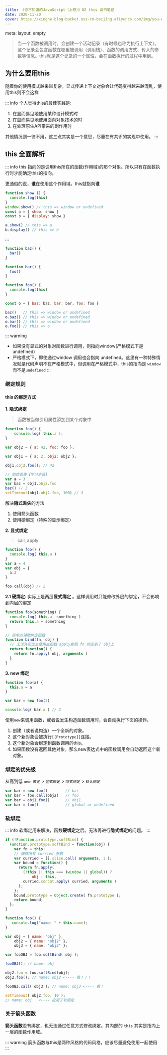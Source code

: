 ```yaml
---
title: 《你不知道的JavaScript（上卷）》02 this 读书笔记
date: 2020-11-20
cover: https://xinghe-blog-bucket.oss-cn-beijing.aliyuncs.com/img/you-dont-know-javascript.jpg
---
```


<route lang="yaml">
meta:
  layout: empty
</route>



> 当一个函数被调用时，会创建一个活动记录（有时候也称为执行上下文）。这个记录会包含函数在哪里被调用（调用栈）、函数的调用方式、传入的参数等信息。this就是这个记录的一个属性，会在函数执行的过程中用到。

## 为什么要用this

随着你的使用模式越来越复杂，显式传递上下文对象会让代码变得越来越混乱，使用this则不会这样

::: info
个人觉得this的最佳实践是: 
1. 在显而易见地使用某种设计模式时
2. 在显而易见地使用面向对象技术的时
3. 在处理原生API带来的副作用时

其他情况则一律不用，这三点其实是一个意思，尽量在有共识的实现中使用。
:::

## this 全面解析

::: info
this 指向的是调用this所在的函数(作用域)的那个对象。所以只有在函数执行时才能确定this的指向。

更通俗的说，**谁**在使用这个作用域。this就指向**谁**

  ``` js
  function show () {
    console.log(this)
  }
  window.show() // this => window or undefined
  const a = { show: show }
  const b = { display: show }

  a.show() // this => a
  b.display() // this => b
  ```

:::


``` js
function baz() {
  bar()
}

function bar() {
  foo()
}

function foo() {
  console.log(this)
}

const o = { baz: baz, bar: bar, foo: foo }

baz()   // this => window or undefined
o.baz() // this => window or undefined
o.bar() // this => window or undefined
o.foo() // this => o
```

::: warning
- 如果没有显式的对象对函数进行调用，则指向window(严格模式下是 undefined)
- 严格模式下，即使通过window 调用也会指向 undefined。这里有一种特殊情况就是代码声明不在严格模式中，但调用在严格模式中，this的指向是 `window` 而不是`undefined`
:::


### 绑定规则


#### this 的绑定方式 

**1. 隐式绑定**

> 函数被当做引用属性添加到某个对象中

``` js
function foo() { 
    console.log( this.a );
}

var obj2 = { a: 42, foo: foo };

var obj1 = { a: 2, obj2: obj2 };

obj1.obj2.foo(); // 42

// 隐式丢失【学习术语】
var a = 3
var baz = obj1.obj2.foo
baz() // 3
setTimeout(obj1.obj2.foo, 100) // 3
```

解决**隐式丢失**的方法

1. 使用箭头函数
2. 使用硬绑定（特殊的显示绑定）

**2. 显式绑定**

> call, apply

```js
function foo() { 
  console.log( this.a )
}
var a = 4
var obj = { 
  a:2
}

foo.call(obj) // 2
```

**2.1 硬绑定**: 实际上是两层**显式绑定** 。这样调用时只能修改外层的绑定，不会影响到内层的绑定

``` js
function foo(something) { 
  console.log( this.a, something )
  return this.a + something
}

// 简单的辅助绑定函数
function bind(fn, obj) { 
  // 无论外部怎么使用此函数 apply都把 fn 绑定到了 obj上
  return function() {
    return fn.apply( obj, arguments )
  }
}

```

**3. new 绑定**

``` js
function foo(a) { 
  this.a = a
} 

var bar = new foo(2)

console.log( bar.a ) // 2
```

使用`new`来调用函数，或者说发生构造函数调用时，会自动执行下面的操作。

1. 创建（或者说构造）一个全新的对象。
2. 这个新对象会被执行`[[Prototype]]`连接。
3. 这个新对象会绑定到函数调用的this。
4. 如果函数没有返回其他对象，那么new表达式中的函数调用会自动返回这个新对象。

### 绑定的优先级

从高到低 `new 绑定` > `显式绑定` > `隐式绑定` > `默认绑定`

``` js
var bar = new foo()        // bar
var bar = foo.call(obj2)   // foo
var bar = obj1.foo()       // obj1
var bar = foo()            // global or undefined
```

### 软绑定

::: info
软绑定用来解决，函数**硬绑定**之后。无法再进行**隐式绑定**的问题。
:::

``` js
if (!Function.prototype.softBind) { 
  Function.prototype.softBind = function(obj) {
    var fn = this;
    // 捕获所有 curried 参数
    var curried = [].slice.call( arguments, 1 ); 
    var bound = function() {
      return fn.apply(
        (!this || this === (window || global)) ?
            obj : this,
        curried.concat.apply( curried, arguments )
      ); 
    };
    bound.prototype = Object.create( fn.prototype );
    return bound; 
  };
}
```

``` js
function foo() {
   console.log("name: " + this.name);
}

var obj = { name: "obj" }, 
    obj2 = { name: "obj2" }, 
    obj3 = { name: "obj3" };

var fooOBJ = foo.softBind( obj ); 

fooOBJ(); // name: obj

obj2.foo = foo.softBind(obj); 
obj2.foo(); // name: obj2 <---- 看！！！

fooOBJ.call( obj3 ); // name: obj3 <---- 看！ 

setTimeout( obj2.foo, 10 );
// name: obj   <---- 应用了软绑定
```

### 关于箭头函数

**箭头函数**没有绑定，也无法通过任意方式修改绑定。其内部的 `this` 其实是指向上一层的函数作用域。

::: warning
箭头函数与this是两种风格的代码风格，应该尽量避免使用一起使用
:::